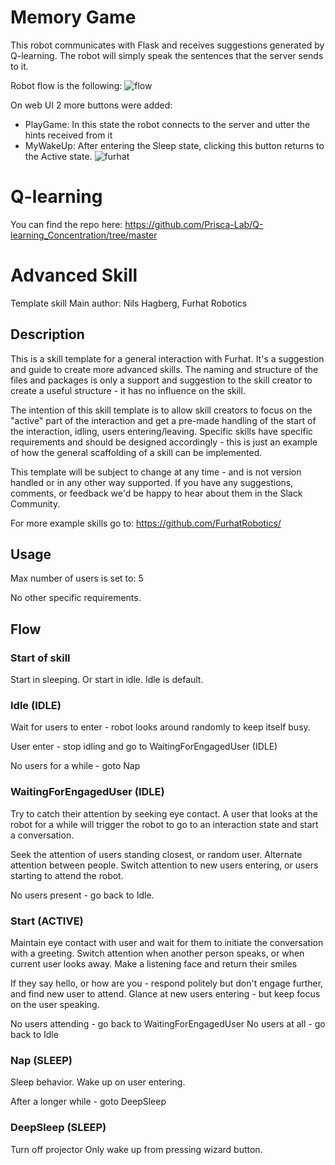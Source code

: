 # Memory Game
This robot communicates with Flask and receives suggestions generated by Q-learning.
The robot will simply speak the sentences that the server sends to it.

Robot flow is the following:
![flow](https://github.com/GiovanniFalcone/Concentration_furhat/assets/64232060/6ed07792-6337-4fa1-b2bc-81e4d0eea772)

On web UI 2 more buttons were added:
  - PlayGame: In this state the robot connects to the server and utter the hints received from it
  - MyWakeUp: After entering the Sleep state, clicking this button returns to the Active state.
![furhat](https://github.com/GiovanniFalcone/Concentration_furhat/assets/64232060/0f4784dc-4e3c-4330-acc9-e1ca729d292a)

# Q-learning
You can find the repo here: https://github.com/Prisca-Lab/Q-learning_Concentration/tree/master


# Advanced Skill
Template skill
Main author: Nils Hagberg, Furhat Robotics

## Description
This is a skill template for a general interaction with Furhat. It's a suggestion and guide to create more advanced 
skills. The naming and structure of the files and packages is only a support and suggestion to the skill creator to 
create a useful structure - it has no influence on the skill.  

The intention of this skill template is to allow skill creators to focus on the "active" part of the interaction and 
get a pre-made handling of the start of the interaction, idling, users entering/leaving. Specific skills have specific 
requirements and should be designed accordingly - this is just an example of how the general scaffolding of a skill can 
be implemented.

This template will be subject to change at any time - and is not version handled or in any other way supported. 
If you have any suggestions, comments, or feedback we'd be happy to hear about them in the Slack Community.  

For more example skills go to: https://github.com/FurhatRobotics/

## Usage
Max number of users is set to: 5

No other specific requirements. 

## Flow
### Start of skill
Start in sleeping. Or start in idle. Idle is default. 

### Idle (IDLE)
Wait for users to enter - robot looks around randomly to keep itself busy. 

User enter - stop idling and go to WaitingForEngagedUser (IDLE)

No users for a while - goto Nap

### WaitingForEngagedUser (IDLE)
Try to catch their attention by seeking eye contact. A user that looks at the robot for a while will trigger the robot 
to go to an interaction state and start a conversation. 

Seek the attention of users standing closest, or random user. Alternate attention between people. 
Switch attention to new users entering, or users starting to attend the robot. 

No users present - go back to Idle. 

### Start (ACTIVE)
Maintain eye contact with user and wait for them to initiate the conversation with a greeting. 
Switch attention when another person speaks, or when current user looks away. 
Make a listening face and return their smiles

If they say hello, or how are you - respond politely but don't engage further, and find new user to attend. 
Glance at new users entering - but keep focus on the user speaking. 

No users attending  - go back to WaitingForEngagedUser
No users at all - go back to Idle

### Nap (SLEEP)
Sleep behavior. 
Wake up on user entering. 

After a longer while - goto DeepSleep

### DeepSleep (SLEEP)
Turn off projector
Only wake up from pressing wizard button. 
